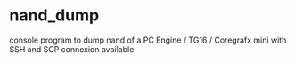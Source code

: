 # nand_dump
console program to dump nand of a PC Engine / TG16 / Coregrafx mini with SSH and SCP connexion available
